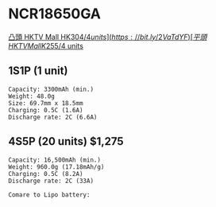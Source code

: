 # NCR18650GA

[凸頭 HKTV Mall HK$304/4 units](https://bit.ly/2VaTdYF)
[平頭 HKTV Mall K$255/4 units](https://bit.ly/2T6Ca7o)

## 1S1P (1 unit)
    Capacity: 3300mAh (min.)
    Weight: 48.0g
    Size: 69.7mm x 18.5mm
    Charging: 0.5C (1.6A)
    Discharge rate: 2C (6.6A)

## 4S5P (20 units) $1,275
    Capacity: 16,500mAh (min.)
    Weight: 960.0g (17.18mAh/g)
    Charging: 0.5C (8.2A)
    Discharge rate: 2C (33A)

    Comare to Lipo battery:

